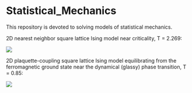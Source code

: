 # Statistical_Mechanics

This repository is devoted to solving models of statistical mechanics.

2D nearest neighbor square lattice Ising model near criticality, T = 2.269:

![](Ising/NearestNeighborCoupling/SquareLattice/Plots/CriticalIsing.gif)

2D plaquette-coupling square lattice Ising model equilibrating from the ferromagnetic ground state near the dynamical (glassy) phase transition, T = 0.85:

![](./Ising/PlaquetteCoupling/SquareLattice/Plots/GlassyFractons.gif)